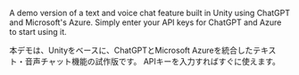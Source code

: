 A demo version of a text and voice chat feature built in Unity using ChatGPT and Microsoft's Azure. 
Simply enter your API keys for ChatGPT and Azure to start using it.

本デモは、Unityをベースに、ChatGPTとMicrosoft Azureを統合したテキスト・音声チャット機能の試作版です。
APIキーを入力すればすぐに使えます。
